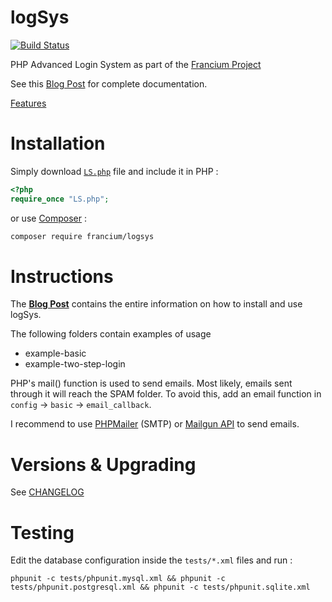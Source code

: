 logSys
======

[![Build Status](https://travis-ci.org/subins2000/logSys.svg?branch=master)](https://travis-ci.org/subins2000/logSys)

PHP Advanced Login System as part of the [Francium Project](http://subinsb.com/the-francium-project)

See this [Blog Post](http://subinsb.com/php-logsys) for complete documentation.

[Features](http://subinsb.com/php-logsys#Features)

Installation
============

Simply download [`LS.php`](https://github.com/subins2000/logSys/blob/master/src/LS.php) file and include it in PHP :

```php
<?php
require_once "LS.php";
```

or use [Composer](http://getcomposer.org) :

```bash
composer require francium/logsys
```

Instructions
============

The **[Blog Post](http://subinsb.com/php-logsys)** contains the entire information on how to install and use logSys.

The following folders contain examples of usage
* example-basic
* example-two-step-login

PHP's mail() function is used to send emails. Most likely, emails sent through it will reach the SPAM folder. To avoid this, add an email function in `config` -> `basic` -> `email_callback`.

I recommend to use [PHPMailer](https://github.com/PHPMailer/PHPMailer/) (SMTP) or [Mailgun API](https://mailgun.com) to send emails.

Versions & Upgrading
====================

See [CHANGELOG](https://github.com/subins2000/logSys/blob/master/CHANGELOG.md)

Testing
=======

Edit the database configuration inside the `tests/*.xml` files and run :

```
phpunit -c tests/phpunit.mysql.xml && phpunit -c tests/phpunit.postgresql.xml && phpunit -c tests/phpunit.sqlite.xml
```